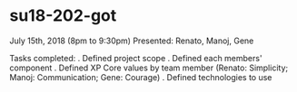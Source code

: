 # su18-202-got

July 15th, 2018 (8pm to 9:30pm)
Presented: Renato, Manoj, Gene

Tasks completed:
. Defined project scope
. Defined each members' component
. Defined XP Core values by team member (Renato: Simplicity; Manoj: Communication; Gene: Courage)
. Defined technologies to use
